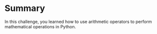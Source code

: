 # Summary

In this challenge, you learned how to use arithmetic operators to perform mathematical operations in Python.

